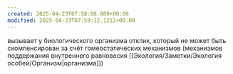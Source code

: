 ```yaml
---
created: 2025-04-23T07:58:08.088+00:00
modified: 2025-04-23T07:59:12.1212+00:00
---
```

вызывает у биологического организма отклик, который не может быть скомпенсирован за счёт гомеостатических механизмов (механизмов поддержания внутреннего равновесия [[Экология/Заметки/Экология особей/Организм|организма]])